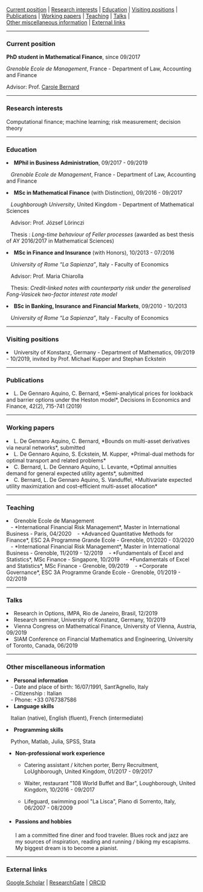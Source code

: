 <div>
 
  <div>
  <a href="#current-position">Current position</a> | <a href="#research-interests">Research interests</a> | <a href="#education">Education</a> | <a href="#visiting-positions">Visiting positions</a> |
  </div>
  <div>
  <a href="#publications">Publications</a> | <a href="#working-papers">Working papers</a> |                                     
  <a href="#teaching">Teaching</a> | <a href="#talks">Talks</a> |
  </div>
  <div>
   <a href="#other-miscellaneous-information">Other miscellaneous information</a> |
  <a href="#external-links">External links</a> 
  </div>
  
</div>

<hr width="75%">

<!--- <a href="https://raw.githubusercontent.com/luca-dga/-/master/CV_LucaDGA.pdf" target="_blank">Download CV</a>  --->

<!--- <hr width="25%"> --->
 
 
### **Current position**
   <b>PhD student in Mathematical Finance</b>, since 09/2017 

   *Grenoble Ecole de Management*, France - Department of Law, Accounting and Finance
   
   Advisor: Prof. <a href="http://www.carole.bernard.free.fr/" target="_blank">Carole Bernard</a>
    
<hr>
    
### **Research interests**
Computational finance; machine learning; risk measurement; decision theory


<hr>

### **Education**

<li><b>MPhil in Business Administration</b>, 09/2017 - 09/2019 </li> 
    
   &nbsp;&nbsp; *Grenoble Ecole de Management*, France - Department of Law, Accounting and Finance 	 
    
<li><b>MSc in Mathematical Finance</b> (with Distinction), 09/2016 - 09/2017 </li>

   &nbsp;&nbsp; *Loughborough University*, United Kingdom - Department of Mathematical Sciences

   &nbsp;&nbsp; Advisor: Prof. József Lörinczi

   &nbsp;&nbsp; Thesis : *Long-time behaviour of Feller processes* (awarded as best thesis of AY 2016/2017 in Mathematical Sciences)

<li><b>MSc in Finance and Insurance</b> (with Honors), 10/2013 - 07/2016 </li>

   &nbsp;&nbsp; *University of Rome “La Sapienza”*, Italy - Faculty of Economics

   &nbsp;&nbsp; Advisor: Prof. Maria Chiarolla

   &nbsp;&nbsp; Thesis: *Credit-linked notes with counterparty risk under the generalised Fong-Vasicek two-factor interest rate model*
    
<li><b>BSc in Banking, Insurance and Financial Markets</b>, 09/2010 - 10/2013 </li>
 
   &nbsp;&nbsp; *University of Rome “La Sapienza”*, Italy - Faculty of Economics
   
<hr>

### **Visiting positions**

<li>University of Konstanz, Germany - Department of Mathematics, 09/2019 - 10/2019, invited by Prof. Michael Kupper and Stephan Eckstein </li>

<hr>

### **Publications**

<li>L. De Gennaro Aquino, C. Bernard, *Semi-analytical prices for lookback and barrier options under the Heston model*, Decisions in Economics and Finance, 42(2), 715-741 (2019)</li>

<hr>

### **Working papers**

<li>L. De Gennaro Aquino, C. Bernard, *Bounds on multi-asset derivatives via neural networks*, submitted</li>

<li>L. De Gennaro Aquino, S. Eckstein, M. Kupper, *Primal-dual methods for optimal transport and related problems*</li>

<li>C. Bernard, L. De Gennaro Aquino, L. Levante, *Optimal annuities demand for general expected utility agents*, submitted</li>

<li>C. Bernard, L. De Gennaro Aquino, S. Vanduffel, *Multivariate expected utility maximization and cost-efficient multi-asset allocation*</li>

<hr>

### **Teaching**

<li>Grenoble Ecole de Management</li>
&nbsp;&nbsp; - *International Financial Risk Management*, Master in International Business - Paris, 04/2020
&nbsp;&nbsp; - *Advanced Quantitative Methods for Finance*, ESC 2A Programme Grande Ecole - Grenoble, 01/2020 - 03/2020
&nbsp;&nbsp; - *International Financial Risk Management*, Master in International Business - Grenoble, 11/2019 - 12/2019
&nbsp;&nbsp; - *Fundamentals of Excel and Statistics*, MSc Finance - Singapore, 10/2019
&nbsp;&nbsp; - *Fundamentals of Excel and Statistics*, MSc Finance - Grenoble, 09/2019
&nbsp;&nbsp; - *Corporate Governance*, ESC 3A Programme Grande Ecole - Grenoble, 01/2019 - 02/2019

<hr>

### **Talks**

<li>Research in Options, IMPA, Rio de Janeiro, Brasil, 12/2019</li>
<li>Research seminar, University of Konstanz, Germany, 10/2019</li>
<li>Vienna Congress on Mathematical Finance, University of Vienna, Austria, 09/2019</li>
<li>SIAM Conference on Financial Mathematics and Engineering, University of Toronto, Canada, 06/2019</li>

<hr>

### **Other miscellaneous information**

<li><b>Personal information</b></li>
 &nbsp;&nbsp; - Date and place of birth: 16/07/1991, Sant’Agnello, Italy <br>
 &nbsp;&nbsp; - Citizenship : Italian <br>
 &nbsp;&nbsp; - Phone: +33 0767387586

 <li><b>Language skills</b></li>

 &nbsp;&nbsp; Italian (native), English (fluent), French (intermediate)
    
 <li><b>Programming skills</b></li>

 &nbsp;&nbsp; Python, Matlab, Julia, SPSS, Stata
    
   - <b>Non-professional work experience</b>

       - Catering assistant / kitchen porter, Berry Recruitment, LoUghborough, United Kingdom, 01/2017 - 09/2017
    
       - Waiter, restaurant "108 World Buffet and Bar", Loughborough, United Kingdom, 10/2016 - 09/2017
    
       - Lifeguard, swimming pool "La Lisca", Piano di Sorrento, Italy, 06/2007 - 08/2009

   - #### **Passions and hobbies**

       I am a committed fine diner and food traveler. Blues rock and jazz are my sources of inspiration, reading and running / biking my escapisms. My biggest dream is to become a pianist. 
<hr>

### **External links**

<a href="https://scholar.google.it/citations?user=Jk0lgM4AAAAJ&hl=it&oi=ao" target="_blank">Google Scholar</a> | 
<a href="https://www.researchgate.net/profile/Luca_De_Gennaro_Aquino" target="_blank">ResearchGate</a> |
<a href="https://orcid.org/0000-0001-5377-5385" target="_blank">ORCID</a> 
